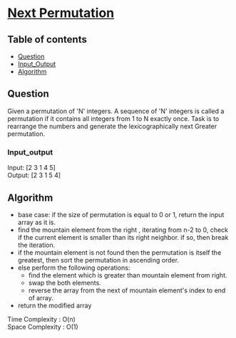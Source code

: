 # [Next Permutation](https://www.codingninjas.com/codestudio/problems/next-permutation_8230741?challengeSlug=striver-sde-challenge&leftPanelTab=1)

## Table of contents

- [Question](#question)
- [Input_Output](#input_output)
- [Algorithm](#algorithm)

## Question
Given a permutation of 'N' integers. A sequence of 'N' integers is called a permutation if it contains all integers from 1 to N exactly once. Task is to rearrange the numbers and generate the lexicographically next Greater permutation.

### Input_output
Input: [2 3 1 4 5] </br>
Output: [2 3 1 5 4]

## Algorithm
- base case: if the size of permutation is equal to 0 or 1, return the input array as it is.
- find the mountain element from the right , iterating from n-2 to 0, check if the current element is smaller than its right neighbor. if so, then break the iteration.
- if the mountain element is not found then the permutation is itself the greatest, then sort the permutation in ascending order.
- else perform the following operations:
    - find the element which is greater than mountain element from right.
    - swap the both elements.
    - reverse the array from the next of mountain element's index to end of array.
- return the modified array

Time Complexity : O(n)</br>
Space Complexity : O(1)
